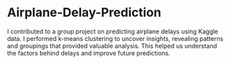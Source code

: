 # Airplane-Delay-Prediction
I contributed to a group project on predicting airplane delays using Kaggle data. I performed k-means clustering to uncover insights, revealing patterns and groupings that provided valuable analysis. This helped us understand the factors behind delays and improve future predictions.
